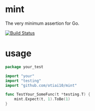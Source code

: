 # mint

The very minimum assertion for Go.

[![Build Status](https://travis-ci.org/otiai10/mint.svg?branch=master)](https://travis-ci.org/otiai10/mint)

# usage
```go
package your_test

import "your"
import "testing"
import "github.com/otiai10/mint"

func TestYour_SomeFunc(t *testing.T) {
    mint.Expect(t, 1).ToBe(1)
}
```
